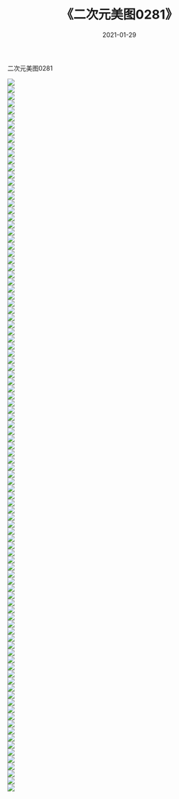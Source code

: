 ﻿---
layout: post
title:  《二次元美图0281》
date:   2021-01-29
img: http://imgx.orgx.ga/二次元/2021/二次元美图0281/000.jpg
categories: [美女, 清纯, 唯美]
---

二次元美图0281

 ![](http://imgx.orgx.ga/二次元/2021/二次元美图0281/001.jpg) <br>![](http://imgx.orgx.ga/二次元/2021/二次元美图0281/002.jpg) <br>![](http://imgx.orgx.ga/二次元/2021/二次元美图0281/003.jpg) <br>![](http://imgx.orgx.ga/二次元/2021/二次元美图0281/004.jpg) <br>![](http://imgx.orgx.ga/二次元/2021/二次元美图0281/005.jpg) <br>![](http://imgx.orgx.ga/二次元/2021/二次元美图0281/006.jpg) <br>![](http://imgx.orgx.ga/二次元/2021/二次元美图0281/007.jpg) <br>![](http://imgx.orgx.ga/二次元/2021/二次元美图0281/008.jpg) <br>![](http://imgx.orgx.ga/二次元/2021/二次元美图0281/009.jpg) <br>![](http://imgx.orgx.ga/二次元/2021/二次元美图0281/010.jpg) <br>![](http://imgx.orgx.ga/二次元/2021/二次元美图0281/011.jpg) <br>![](http://imgx.orgx.ga/二次元/2021/二次元美图0281/012.jpg) <br>![](http://imgx.orgx.ga/二次元/2021/二次元美图0281/013.jpg) <br>![](http://imgx.orgx.ga/二次元/2021/二次元美图0281/014.jpg) <br>![](http://imgx.orgx.ga/二次元/2021/二次元美图0281/015.jpg) <br>![](http://imgx.orgx.ga/二次元/2021/二次元美图0281/016.jpg) <br>![](http://imgx.orgx.ga/二次元/2021/二次元美图0281/017.jpg) <br>![](http://imgx.orgx.ga/二次元/2021/二次元美图0281/018.jpg) <br>![](http://imgx.orgx.ga/二次元/2021/二次元美图0281/019.jpg) <br>![](http://imgx.orgx.ga/二次元/2021/二次元美图0281/020.jpg) <br>![](http://imgx.orgx.ga/二次元/2021/二次元美图0281/021.jpg) <br>![](http://imgx.orgx.ga/二次元/2021/二次元美图0281/022.jpg) <br>![](http://imgx.orgx.ga/二次元/2021/二次元美图0281/023.jpg) <br>![](http://imgx.orgx.ga/二次元/2021/二次元美图0281/024.jpg) <br>![](http://imgx.orgx.ga/二次元/2021/二次元美图0281/025.jpg) <br>![](http://imgx.orgx.ga/二次元/2021/二次元美图0281/026.jpg) <br>![](http://imgx.orgx.ga/二次元/2021/二次元美图0281/027.jpg) <br>![](http://imgx.orgx.ga/二次元/2021/二次元美图0281/028.jpg) <br>![](http://imgx.orgx.ga/二次元/2021/二次元美图0281/029.jpg) <br>![](http://imgx.orgx.ga/二次元/2021/二次元美图0281/030.jpg) <br>![](http://imgx.orgx.ga/二次元/2021/二次元美图0281/031.jpg) <br>![](http://imgx.orgx.ga/二次元/2021/二次元美图0281/032.jpg) <br>![](http://imgx.orgx.ga/二次元/2021/二次元美图0281/033.jpg) <br>![](http://imgx.orgx.ga/二次元/2021/二次元美图0281/034.jpg) <br>![](http://imgx.orgx.ga/二次元/2021/二次元美图0281/035.jpg) <br>![](http://imgx.orgx.ga/二次元/2021/二次元美图0281/036.jpg) <br>![](http://imgx.orgx.ga/二次元/2021/二次元美图0281/037.jpg) <br>![](http://imgx.orgx.ga/二次元/2021/二次元美图0281/038.jpg) <br>![](http://imgx.orgx.ga/二次元/2021/二次元美图0281/039.jpg) <br>![](http://imgx.orgx.ga/二次元/2021/二次元美图0281/040.jpg) <br>![](http://imgx.orgx.ga/二次元/2021/二次元美图0281/041.jpg) <br>![](http://imgx.orgx.ga/二次元/2021/二次元美图0281/042.jpg) <br>![](http://imgx.orgx.ga/二次元/2021/二次元美图0281/043.jpg) <br>![](http://imgx.orgx.ga/二次元/2021/二次元美图0281/044.jpg) <br>![](http://imgx.orgx.ga/二次元/2021/二次元美图0281/045.jpg) <br>![](http://imgx.orgx.ga/二次元/2021/二次元美图0281/046.jpg) <br>![](http://imgx.orgx.ga/二次元/2021/二次元美图0281/047.jpg) <br>![](http://imgx.orgx.ga/二次元/2021/二次元美图0281/048.jpg) <br>![](http://imgx.orgx.ga/二次元/2021/二次元美图0281/049.jpg) <br>![](http://imgx.orgx.ga/二次元/2021/二次元美图0281/050.jpg) <br>![](http://imgx.orgx.ga/二次元/2021/二次元美图0281/051.jpg) <br>![](http://imgx.orgx.ga/二次元/2021/二次元美图0281/052.jpg) <br>![](http://imgx.orgx.ga/二次元/2021/二次元美图0281/053.jpg) <br>![](http://imgx.orgx.ga/二次元/2021/二次元美图0281/054.jpg) <br>![](http://imgx.orgx.ga/二次元/2021/二次元美图0281/055.jpg) <br>![](http://imgx.orgx.ga/二次元/2021/二次元美图0281/056.jpg) <br>![](http://imgx.orgx.ga/二次元/2021/二次元美图0281/057.jpg) <br>![](http://imgx.orgx.ga/二次元/2021/二次元美图0281/058.jpg) <br>![](http://imgx.orgx.ga/二次元/2021/二次元美图0281/059.jpg) <br>![](http://imgx.orgx.ga/二次元/2021/二次元美图0281/060.jpg) <br>![](http://imgx.orgx.ga/二次元/2021/二次元美图0281/061.jpg) <br>![](http://imgx.orgx.ga/二次元/2021/二次元美图0281/062.jpg) <br>![](http://imgx.orgx.ga/二次元/2021/二次元美图0281/063.jpg) <br>![](http://imgx.orgx.ga/二次元/2021/二次元美图0281/064.jpg) <br>![](http://imgx.orgx.ga/二次元/2021/二次元美图0281/065.jpg) <br>![](http://imgx.orgx.ga/二次元/2021/二次元美图0281/066.jpg) <br>![](http://imgx.orgx.ga/二次元/2021/二次元美图0281/067.jpg) <br>![](http://imgx.orgx.ga/二次元/2021/二次元美图0281/068.jpg) <br>![](http://imgx.orgx.ga/二次元/2021/二次元美图0281/069.jpg) <br>![](http://imgx.orgx.ga/二次元/2021/二次元美图0281/070.jpg) <br>![](http://imgx.orgx.ga/二次元/2021/二次元美图0281/071.jpg) <br>![](http://imgx.orgx.ga/二次元/2021/二次元美图0281/072.jpg) <br>![](http://imgx.orgx.ga/二次元/2021/二次元美图0281/073.jpg) <br>![](http://imgx.orgx.ga/二次元/2021/二次元美图0281/074.jpg) <br>![](http://imgx.orgx.ga/二次元/2021/二次元美图0281/075.jpg) <br>![](http://imgx.orgx.ga/二次元/2021/二次元美图0281/076.jpg) <br>![](http://imgx.orgx.ga/二次元/2021/二次元美图0281/077.jpg) <br>![](http://imgx.orgx.ga/二次元/2021/二次元美图0281/078.jpg) <br>![](http://imgx.orgx.ga/二次元/2021/二次元美图0281/079.jpg) <br>![](http://imgx.orgx.ga/二次元/2021/二次元美图0281/080.jpg) <br>![](http://imgx.orgx.ga/二次元/2021/二次元美图0281/081.jpg) <br>![](http://imgx.orgx.ga/二次元/2021/二次元美图0281/082.jpg) <br>![](http://imgx.orgx.ga/二次元/2021/二次元美图0281/083.jpg) <br>![](http://imgx.orgx.ga/二次元/2021/二次元美图0281/084.jpg) <br>![](http://imgx.orgx.ga/二次元/2021/二次元美图0281/085.jpg) <br>![](http://imgx.orgx.ga/二次元/2021/二次元美图0281/086.jpg) <br>![](http://imgx.orgx.ga/二次元/2021/二次元美图0281/087.jpg) <br>![](http://imgx.orgx.ga/二次元/2021/二次元美图0281/088.jpg) <br>![](http://imgx.orgx.ga/二次元/2021/二次元美图0281/089.jpg) <br>![](http://imgx.orgx.ga/二次元/2021/二次元美图0281/090.jpg) <br>![](http://imgx.orgx.ga/二次元/2021/二次元美图0281/091.jpg) <br>![](http://imgx.orgx.ga/二次元/2021/二次元美图0281/092.jpg) <br>![](http://imgx.orgx.ga/二次元/2021/二次元美图0281/093.jpg) <br>![](http://imgx.orgx.ga/二次元/2021/二次元美图0281/094.jpg) <br>![](http://imgx.orgx.ga/二次元/2021/二次元美图0281/095.jpg) <br>![](http://imgx.orgx.ga/二次元/2021/二次元美图0281/096.jpg) <br>![](http://imgx.orgx.ga/二次元/2021/二次元美图0281/097.jpg) <br>![](http://imgx.orgx.ga/二次元/2021/二次元美图0281/098.jpg) <br>![](http://imgx.orgx.ga/二次元/2021/二次元美图0281/099.jpg) <br>![](http://imgx.orgx.ga/二次元/2021/二次元美图0281/100.jpg) <br>